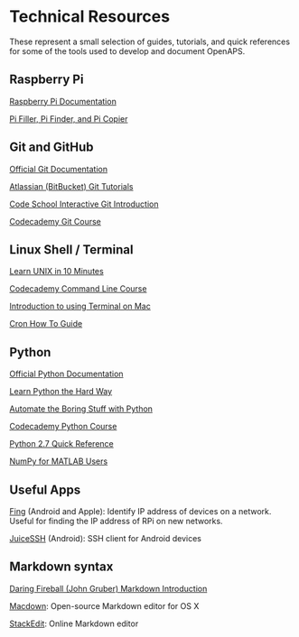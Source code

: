 # Technical Resources

These represent a small selection of guides, tutorials, and quick references for some of the tools used to develop and document OpenAPS.

## Raspberry Pi
[Raspberry Pi Documentation](https://www.raspberrypi.org/documentation/)

[Pi Filler, Pi Finder, and Pi Copier](http://ivanx.com/raspberrypi/)

## Git and GitHub

[Official Git Documentation](https://git-scm.com/doc)

[Atlassian (BitBucket) Git Tutorials](https://www.atlassian.com/git/)

[Code School Interactive Git Introduction](https://try.github.io/)

[Codecademy Git Course](https://www.codecademy.com/en/courses/learn-git)

## Linux Shell / Terminal

[Learn UNIX in 10 Minutes](http://freeengineer.org/learnUNIXin10minutes.html)

[Codecademy Command Line Course](https://www.codecademy.com/en/courses/learn-the-command-line)

[Introduction to using Terminal on Mac](https://blog.teamtreehouse.com/introduction-to-the-mac-os-x-command-line) 

[Cron How To Guide](https://help.ubuntu.com/community/CronHowto)

## Python

[Official Python Documentation](https://docs.python.org/2/)

[Learn Python the Hard Way](http://learnpythonthehardway.org/book/index.html)

[Automate the Boring Stuff with Python](https://automatetheboringstuff.com/)

[Codecademy Python Course](https://www.codecademy.com/tracks/python)

[Python 2.7 Quick Reference](http://rgruet.free.fr/PQR27/PQR2.7.html)

[NumPy for MATLAB Users](http://mathesaurus.sourceforge.net/matlab-numpy.html)

## Useful Apps

[Fing](http://www.overlooksoft.com/download) (Android and Apple): Identify IP address of devices on a network. Useful for finding the IP address of RPi on new networks.

[JuiceSSH](https://play.google.com/store/apps/details?id=com.sonelli.juicessh&hl=en) (Android): SSH client for Android devices

## Markdown syntax
[Daring Fireball (John Gruber) Markdown Introduction](http://daringfireball.net/projects/markdown/)

[Macdown](http://macdown.uranusjr.com/): Open-source Markdown editor for OS X

[StackEdit](https://stackedit.io/): Online Markdown editor

